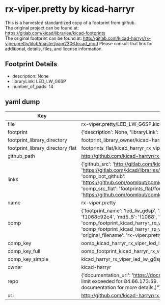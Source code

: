 # rx-viper.pretty by kicad-harryr  
This is a harvested standardized copy of a footprint from github.  
The original project can be found at:  
https://gitlab.com/kicad/libraries/kicad-footprints  
The original footprint can be found at:
http://gitlab.com/kicad-harryr/rx-viper.pretty/blob/master/pam2306.kicad_mod
Please consult that link for additional, details, files, and license information.  
## Footprint Details
* description: None  
* libraryLink: LED_LW_G6SP  
* number_of_pads: 14  
## yaml dump  
| Key | Value |  
| --- | --- |  
| file | rx-viper.pretty/LED_LW_G6SP.kicad_mod |  
| footprint | {'description': None, 'libraryLink': 'LED_LW_G6SP', 'number_of_pads': 14} |  
| footprint_library_directory | footprint_library_owner/kicad-harryr_rx-viper.pretty |  
| footprint_library_directory_flat | footprints_flat/kicad_harryr_rx_viper_led_lw_g6sp/working |  
| github_path | http://github.com/kicad-harryr/rx-viper.pretty/blob/master/LED_LW_G6SP.kicad_mod |  
| links | {'github_src': 'http://gitlab.com/kicad-harryr/rx-viper.pretty/blob/master/pam2306.kicad_mod', 'github_src_repo': 'https://gitlab.com/kicad/libraries/kicad-footprints', 'oomp_bot': 'footprints/kicad_harryr_rx_viper_led_lw_g6sp/working', 'oomp_bot_github': 'https://github.com/oomlout/oomlout_oomp_footprint_bot/tree/main/footprints/kicad_harryr_rx_viper_led_lw_g6sp/working', 'oomp_src_flat': 'footprints_flat/footprints_flat/kicad_harryr_rx_viper_led_lw_g6sp/working', 'oomp_src_flat_github': 'https://github.com/oomlout/oomlout_oomp_footprint_src/tree/main/footprints_flat/kicad_harryr_rx_viper_led_lw_g6sp/working'} |  
| name | rx-viper.pretty |  
| oomp | {'footprint_name': 'led_lw_g6sp', 'library_name': 'rx_viper', 'md5': 'f1068c92c423227154bd8ef27e6de29a', 'md5_10': 'f1068c92c4', 'md5_5': 'f1068', 'md5_6': 'f1068c', 'oomp_key': 'oomp_kicad_harryr_rx_viper_led_lw_g6sp', 'oomp_key_extra': 'oomp_footprint_kicad_harryr_rx_viper_led_lw_g6sp', 'oomp_key_full': 'oomp_footprint_kicad_harryr_rx_viper_led_lw_g6sp_f1068c', 'oomp_key_simple': 'kicad_harryr_rx_viper_led_lw_g6sp', 'original_filename': 'rx-viper.pretty/LED_LW_G6SP.kicad_mod', 'owner_name': 'kicad_harryr'} |  
| oomp_key | oomp_kicad_harryr_rx_viper_led_lw_g6sp |  
| oomp_key_full | oomp_footprint_kicad_harryr_rx_viper_led_lw_g6sp |  
| oomp_key_simple | kicad_harryr_rx_viper_led_lw_g6sp |  
| owner | kicad-harryr |  
| repo | {'documentation_url': 'https://docs.github.com/rest/overview/resources-in-the-rest-api#rate-limiting', 'message': "API rate limit exceeded for 84.66.173.59. (But here's the good news: Authenticated requests get a higher rate limit. Check out the documentation for more details.)"} |  
| url | http://github.com/kicad-harryr/rx-viper.pretty |  

